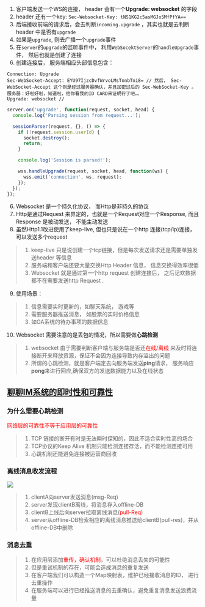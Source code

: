 1. 客户端发送一个WS的连接， header 会有一个**Upgrade: websocket** 的字段
2. header 还有一个key: `Sec-Websocket-Key: tNS1KG2c5asMGJo5MfPfYA==`
3. 后端接收前端的请求后，会去判断`incoming.upgrade` ，其实也就是去判断header 中是否有`upgrade`
4. 如果是`upgrade`, 则去广播一个`upgrade`事件
5. 在`server`的`upgrade`的监听事件中， 利用`WebSocektServer`的`handleUpgrade`事件， 然后也就是创建了连接
6. 创建连接后， 服务端相应头部信息包含：
```
Connection: Upgrade
Sec-WebSocket-Accept: EYU97IjzcDvfWrvoLMsTnnbTni8= // 然后， Sec-WebSocket-Accept 这个则是经过服务器确认，并且加密过后的 Sec-WebSocket-Key 。 服务器：好啦好啦，知道啦，给你看我的ID CARD来证明行了吧。。
Upgrade: websocket // 
``` 
```javascript
server.on('upgrade', function(request, socket, head) {
  console.log('Parsing session from request...');

  sessionParser(request, {}, () => {
    if (!request.session.userId) {
      socket.destroy();
      return;
    }

    console.log('Session is parsed!');

    wss.handleUpgrade(request, socket, head, function(ws) {
      wss.emit('connection', ws, request);
    });
  });
});
```
6. Websocket 是一个持久化协议， 而Http是非持久的协议
7. Http是通过Request 来界定的，也就是一个Request对应一个Response, 而且Response 是被动发送， 不能主动发送
8. 虽然Http1.1改进使用了keep-live, 但也只是说在一个http 连接(tcp/ip)连接，可以发送多个request
> 1. keep-live 只是说创建一个tcp链接，但是每次发送请求还是需要单独发送header 等信息
> 2. 服务端和客户端还要大量交换Http Header 信息， 信息交换得效率很低
> 3. Websocket 就是通过第一个http request 创建连接后， 之后记欢数据都不在需要发送http Request . 
9. 使用场景：
> 1. 信息需要实时更新的，如聊天系统， 游戏等
> 2. 需要服务器推送消息， 如股票的实时价格信息
> 3. 如OA系统的待办事项的数据信息
10. Websocket 需要注意的是丢包的情况，所以需要做**心跳检测**
> 
> 1. websocket 由于需要判断客户端与服务端是否还<font color=red>在线/离线</font> 来及时将连接断开来释放资源，保证不会因为连接导致内存溢出的问题
> 2. 所谓的心跳检测，就是客户端定去向服务端发送**ping**请求， 服务响应**pong**来进行回应,确保双方的发送数据能力以及在线状态
>

## [聊聊IM系统的即时性和可靠性](https://mainpage.github.io/2018/07/29/im/)
### 为什么需要心跳检测
<font color=red>网络层的可靠性不等于应用层的可靠性</font>

> 1. TCP 链接的断开有时是无法瞬时探知的，因此不适合实时性高的场合
> 2. TCP协议的Keep Alive 机制只能检测连接存活，而不能检测连接可用
> 3. 心跳机制还能避免连接被运营商回收
### 离线消息收发流程
![](http://ww1.sinaimg.cn/large/6cbefae8ly1ftrqrxadqwj20fw08zmx7.jpg)
> 1. clientA向server发送消息(msg-Req)
> 2. server发现clientB离线，将消息存入offline-DB
> 3. clientB上线后向server拉取离线消息(<font color=red>pull-Req</font>)
> 4. server从offline-DB检索相应的离线消息推送给clientB(pull-res)，并从offline-DB中删除

### 消息去重
> 1. 在应用层添加<font color=red>重传，确认机制</font>，可以杜绝消息丢失的可能性
> 2. 但是重试机制的存在，可能会造成消息的重复发送
> 3. 在客户端我们可以构造一个Map映射表，维护已经接收消息的ID， 进行去重操作
> 4. 在服务端可以进行已经推送消息的去重确认，避免重复消息发送浪费流量